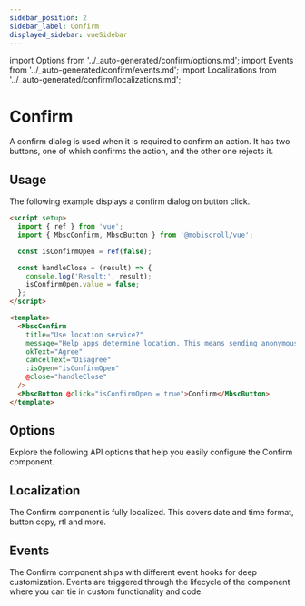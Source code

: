 ```yaml
---
sidebar_position: 2
sidebar_label: Confirm
displayed_sidebar: vueSidebar
---
```


import Options from '../\_auto-generated/confirm/options.md';
import Events from '../\_auto-generated/confirm/events.md';
import Localizations from '../\_auto-generated/confirm/localizations.md';

# Confirm

A confirm dialog is used when it is required to confirm an action.
It has two buttons, one of which confirms the action, and the other one rejects it.

## Usage

The following example displays a confirm dialog on button click.

```html
<script setup>
  import { ref } from 'vue';
  import { MbscConfirm, MbscButton } from '@mobiscroll/vue';

  const isConfirmOpen = ref(false);

  const handleClose = (result) => {
    console.log('Result:', result);
    isConfirmOpen.value = false;
  };
</script>

<template>
  <MbscConfirm
    title="Use location service?"
    message="Help apps determine location. This means sending anonymous location data, even when no apps are running."
    okText="Agree"
    cancelText="Disagree"
    :isOpen="isConfirmOpen"
    @close="handleClose"
  />
  <MbscButton @click="isConfirmOpen = true">Confirm</MbscButton>
</template>
```

<div className="option-list">

## Options
Explore the following API options that help you easily configure the Confirm component.

<Options />

## Localization
The Confirm component is fully localized. This covers date and time format, button copy, rtl and more.

<Localizations />

## Events
The Confirm component ships with different event hooks for deep customization. Events are triggered through the lifecycle of the component where you can tie in custom functionality and code.

<Events />

</div>
